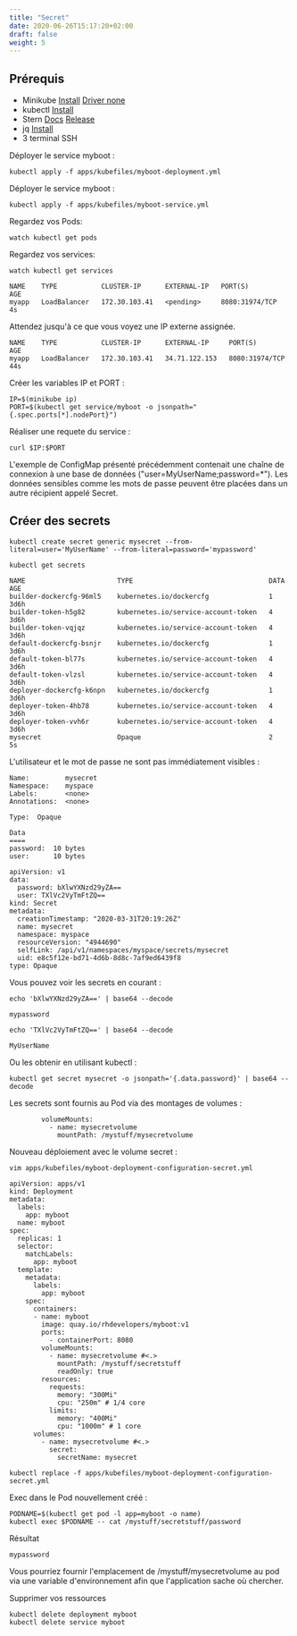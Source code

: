 ```yaml
---
title: "Secret"
date: 2020-06-26T15:17:20+02:00
draft: false
weight: 5
---
```


## Prérequis

- Minikube [Install](https://kubernetes.io/fr/docs/tasks/tools/install-minikube/#installez-minikube-par-t%C3%A9l%C3%A9chargement-direct)  [Driver none](https://kubernetes.io/docs/setup/learning-environment/minikube/#specifying-the-vm-driver)
- kubectl [Install](https://kubernetes.io/fr/docs/tasks/tools/install-kubectl/)
- Stern [Docs](https://kubernetes.io/blog/2016/10/tail-kubernetes-with-stern/) [Release](https://github.com/wercker/stern/releases)
- jq [Install](https://stedolan.github.io/jq/download/)
- 3 terminal SSH


Déployer le service myboot :

```
kubectl apply -f apps/kubefiles/myboot-deployment.yml
```

Déployer le service myboot :

```
kubectl apply -f apps/kubefiles/myboot-service.yml
```

Regardez vos Pods:

```
watch kubectl get pods
```

Regardez vos services:

```
watch kubectl get services
```

```
NAME    TYPE           CLUSTER-IP      EXTERNAL-IP   PORT(S)          AGE
myapp   LoadBalancer   172.30.103.41   <pending>     8080:31974/TCP   4s
```

Attendez jusqu'à ce que vous voyez une IP externe assignée.

```
NAME    TYPE           CLUSTER-IP      EXTERNAL-IP     PORT(S)          AGE
myapp   LoadBalancer   172.30.103.41   34.71.122.153   8080:31974/TCP   44s
```

Créer les variables IP et PORT :

```
IP=$(minikube ip)
PORT=$(kubectl get service/myboot -o jsonpath="{.spec.ports[*].nodePort}")
```

Réaliser une requete du service :

```
curl $IP:$PORT
```

L'exemple de ConfigMap présenté précédemment contenait une chaîne de connexion à une base de données ("user=MyUserName;password=*"). Les données sensibles comme les mots de passe peuvent être placées dans un autre récipient appelé Secret.


## Créer des secrets

```
kubectl create secret generic mysecret --from-literal=user='MyUserName' --from-literal=password='mypassword'
```
```
kubectl get secrets
```

```
NAME                       TYPE                                  DATA   AGE
builder-dockercfg-96ml5    kubernetes.io/dockercfg               1      3d6h
builder-token-h5g82        kubernetes.io/service-account-token   4      3d6h
builder-token-vqjqz        kubernetes.io/service-account-token   4      3d6h
default-dockercfg-bsnjr    kubernetes.io/dockercfg               1      3d6h
default-token-bl77s        kubernetes.io/service-account-token   4      3d6h
default-token-vlzsl        kubernetes.io/service-account-token   4      3d6h
deployer-dockercfg-k6npn   kubernetes.io/dockercfg               1      3d6h
deployer-token-4hb78       kubernetes.io/service-account-token   4      3d6h
deployer-token-vvh6r       kubernetes.io/service-account-token   4      3d6h
mysecret                   Opaque                                2      5s
```

L'utilisateur et le mot de passe ne sont pas immédiatement visibles :

```
Name:         mysecret
Namespace:    myspace
Labels:       <none>
Annotations:  <none>

Type:  Opaque

Data
====
password:  10 bytes
user:      10 bytes
```

```
apiVersion: v1
data:
  password: bXlwYXNzd29yZA==
  user: TXlVc2VyTmFtZQ==
kind: Secret
metadata:
  creationTimestamp: "2020-03-31T20:19:26Z"
  name: mysecret
  namespace: myspace
  resourceVersion: "4944690"
  selfLink: /api/v1/namespaces/myspace/secrets/mysecret
  uid: e8c5f12e-bd71-4d6b-8d8c-7af9ed6439f8
type: Opaque
```
Vous pouvez voir les secrets en courant :

```
echo 'bXlwYXNzd29yZA==' | base64 --decode
```

```
mypassword
```

```
echo 'TXlVc2VyTmFtZQ==' | base64 --decode
```

```
MyUserName
```

Ou les obtenir en utilisant kubectl :

```
kubectl get secret mysecret -o jsonpath='{.data.password}' | base64 --decode
```

Les secrets sont fournis au Pod via des montages de volumes :

```
        volumeMounts:
          - name: mysecretvolume
            mountPath: /mystuff/mysecretvolume
```

Nouveau déploiement avec le volume secret :

```
vim apps/kubefiles/myboot-deployment-configuration-secret.yml
```

```
apiVersion: apps/v1
kind: Deployment
metadata:
  labels:
    app: myboot
  name: myboot
spec:
  replicas: 1
  selector:
    matchLabels:
      app: myboot
  template:
    metadata:
      labels:
        app: myboot
    spec:
      containers:
      - name: myboot
        image: quay.io/rhdevelopers/myboot:v1
        ports:
          - containerPort: 8080
        volumeMounts:
          - name: mysecretvolume #<.>
            mountPath: /mystuff/secretstuff
            readOnly: true
        resources:
          requests:
            memory: "300Mi"
            cpu: "250m" # 1/4 core
          limits:
            memory: "400Mi"
            cpu: "1000m" # 1 core
      volumes:
        - name: mysecretvolume #<.>
          secret:
            secretName: mysecret
```

```
kubectl replace -f apps/kubefiles/myboot-deployment-configuration-secret.yml
```

Exec dans le Pod nouvellement créé :

```
PODNAME=$(kubectl get pod -l app=myboot -o name)
kubectl exec $PODNAME -- cat /mystuff/secretstuff/password
```

Résultat

```
mypassword
```

Vous pourriez fournir l'emplacement de /mystuff/mysecretvolume au pod via une variable d'environnement afin que l'application sache où chercher.


Supprimer vos ressources

```
kubectl delete deployment myboot
kubectl delete service myboot
```